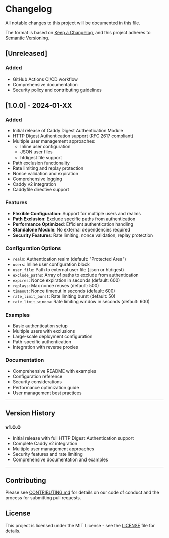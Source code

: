 # Changelog

All notable changes to this project will be documented in this file.

The format is based on [Keep a Changelog](https://keepachangelog.com/en/1.0.0/),
and this project adheres to [Semantic Versioning](https://semver.org/spec/v2.0.0.html).

## [Unreleased]

### Added
- GitHub Actions CI/CD workflow
- Comprehensive documentation
- Security policy and contributing guidelines

## [1.0.0] - 2024-01-XX

### Added
- Initial release of Caddy Digest Authentication Module
- HTTP Digest Authentication support (RFC 2617 compliant)
- Multiple user management approaches:
  - Inline user configuration
  - JSON user files
  - htdigest file support
- Path exclusion functionality
- Rate limiting and replay protection
- Nonce validation and expiration
- Comprehensive logging
- Caddy v2 integration
- Caddyfile directive support

### Features
- **Flexible Configuration**: Support for multiple users and realms
- **Path Exclusion**: Exclude specific paths from authentication
- **Performance Optimized**: Efficient authentication handling
- **Standalone Module**: No external dependencies required
- **Security Features**: Rate limiting, nonce validation, replay protection

### Configuration Options
- `realm`: Authentication realm (default: "Protected Area")
- `users`: Inline user configuration block
- `user_file`: Path to external user file (.json or htdigest)
- `exclude_paths`: Array of paths to exclude from authentication
- `expires`: Nonce expiration in seconds (default: 600)
- `replays`: Max nonce reuses (default: 500)
- `timeout`: Nonce timeout in seconds (default: 600)
- `rate_limit_burst`: Rate limiting burst (default: 50)
- `rate_limit_window`: Rate limiting window in seconds (default: 600)

### Examples
- Basic authentication setup
- Multiple users with exclusions
- Large-scale deployment configuration
- Path-specific authentication
- Integration with reverse proxies

### Documentation
- Comprehensive README with examples
- Configuration reference
- Security considerations
- Performance optimization guide
- User management best practices

---

## Version History

### v1.0.0
- Initial release with full HTTP Digest Authentication support
- Complete Caddy v2 integration
- Multiple user management approaches
- Security features and rate limiting
- Comprehensive documentation and examples

---

## Contributing

Please see [CONTRIBUTING.md](CONTRIBUTING.md) for details on our code of conduct and the process for submitting pull requests.

## License

This project is licensed under the MIT License - see the [LICENSE](LICENSE) file for details. 